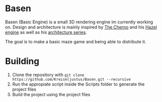 # Basen

Basen (Basic Engine) is a small 3D rendering engine im currently working on. Design and architecture is mainly inspired by [The Cherno](https://github.com/TheCherno) and his [Hazel engine](https://github.com/TheCherno/hazel) as well as his [architecture series](https://www.youtube.com/playlist?list=PLlrATfBNZ98cpX2LuxLnLyLEmfD2FPpRA).

The goal is to make a basic maze game and being able to distribute it.

# Building
1. Clone the repository with
  `git clone https://github.com/Kreiseljustus/Basen.git --recursive`
2. Run the appropiate script inside the Scripts folder to generate the project files
3. Build the project using the project files